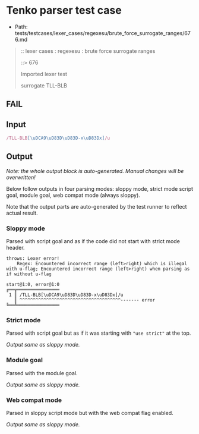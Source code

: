 # Tenko parser test case

- Path: tests/testcases/lexer_cases/regexesu/brute_force_surrogate_ranges/676.md

> :: lexer cases : regexesu : brute force surrogate ranges
>
> ::> 676
>
> Imported lexer test
>
> surrogate TLL-BLB

## FAIL

## Input

`````js
/TLL-BLB[\uDCA9\uD83D\uD83D-x\uD83Dx]/u
`````

## Output

_Note: the whole output block is auto-generated. Manual changes will be overwritten!_

Below follow outputs in four parsing modes: sloppy mode, strict mode script goal, module goal, web compat mode (always sloppy).

Note that the output parts are auto-generated by the test runner to reflect actual result.

### Sloppy mode

Parsed with script goal and as if the code did not start with strict mode header.

`````
throws: Lexer error!
    Regex: Encountered incorrect range (left>right) which is illegal with u-flag; Encountered incorrect range (left>right) when parsing as if without u-flag

start@1:0, error@1:0
╔══╦════════════════
 1 ║ /TLL-BLB[\uDCA9\uD83D\uD83D-x\uD83Dx]/u
   ║ ^^^^^^^^^^^^^^^^^^^^^^^^^^^^^^^^^^^^^^------- error
╚══╩════════════════

`````

### Strict mode

Parsed with script goal but as if it was starting with `"use strict"` at the top.

_Output same as sloppy mode._

### Module goal

Parsed with the module goal.

_Output same as sloppy mode._

### Web compat mode

Parsed in sloppy script mode but with the web compat flag enabled.

_Output same as sloppy mode._
